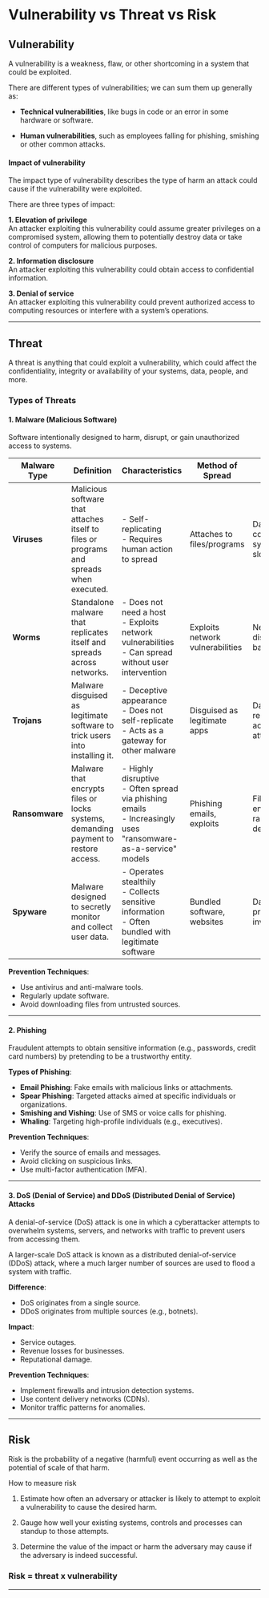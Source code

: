 
# Vulnerability vs Threat vs Risk

## Vulnerability

A vulnerability is a weakness, flaw, or other shortcoming in a system that could be exploited.

There are different types of vulnerabilities; we can sum them up generally as:

- **Technical vulnerabilities**, like bugs in code or an error in some hardware or software.

- **Human vulnerabilities**, such as employees falling for phishing, smishing or other common attacks.

#### Impact of vulnerability

The impact type of vulnerability describes the type of harm an attack could cause if the vulnerability were exploited.

There are three types of impact:   
  
**1. Elevation of privilege**   
An attacker exploiting this vulnerability could assume greater privileges on a compromised system, allowing them to potentially destroy data or take control of computers for malicious purposes.   
  
**2. Information disclosure**  
An attacker exploiting this vulnerability could obtain access to confidential information.  
  
**3. Denial of service**   
An attacker exploiting this vulnerability could prevent authorized access to computing resources or interfere with a system’s operations.

---

## Threat

A threat is  anything that could exploit a vulnerability, which could affect the confidentiality, integrity or availability of your systems, data, people, and more.

### Types of Threats

#### 1. Malware (Malicious Software)

Software intentionally designed to harm, disrupt, or gain unauthorized access to systems.

| **Malware Type** | **Definition**                                                                                      | **Characteristics**                                                                                                 | **Method of Spread**             | **Key Impact**                               | **Examples**               |
|-------------------|---------------------------------------------------------------------------------------------------|---------------------------------------------------------------------------------------------------------------------|-----------------------------------|----------------------------------------------|----------------------------|
| **Viruses**       | Malicious software that attaches itself to files or programs and spreads when executed.           | - Self-replicating<br>- Requires human action to spread                                                             | Attaches to files/programs       | Data corruption, system slowdown             | ILOVEYOU, Melissa          |
| **Worms**         | Standalone malware that replicates itself and spreads across networks.                           | - Does not need a host<br>- Exploits network vulnerabilities<br>- Can spread without user intervention               | Exploits network vulnerabilities | Network disruption, backdoors                | Morris, Conficker          |
| **Trojans**       | Malware disguised as legitimate software to trick users into installing it.                      | - Deceptive appearance<br>- Does not self-replicate<br>- Acts as a gateway for other malware                         | Disguised as legitimate apps     | Data theft, remote access for attackers      | Zeus, Emotet               |
| **Ransomware**    | Malware that encrypts files or locks systems, demanding payment to restore access.               | - Highly disruptive<br>- Often spread via phishing emails<br>- Increasingly uses "ransomware-as-a-service" models   | Phishing emails, exploits        | File encryption, ransom demand               | WannaCry, LockBit          |
| **Spyware**       | Malware designed to secretly monitor and collect user data.                                      | - Operates stealthily<br>- Collects sensitive information<br>- Often bundled with legitimate software                | Bundled software, websites       | Data theft, privacy invasion                 | Keyloggers, Pegasus        |


**Prevention Techniques**:  
  - Use antivirus and anti-malware tools.  
  - Regularly update software.  
  - Avoid downloading files from untrusted sources. 

---

#### 2. Phishing

Fraudulent attempts to obtain sensitive information (e.g., passwords, credit card numbers) by pretending to be a trustworthy entity.  

**Types of Phishing**:  

  - **Email Phishing**: Fake emails with malicious links or attachments.  
  - **Spear Phishing**: Targeted attacks aimed at specific individuals or organizations.  
  - **Smishing and Vishing**: Use of SMS or voice calls for phishing.  
  - **Whaling**: Targeting high-profile individuals (e.g., executives).  

**Prevention Techniques**:  
  - Verify the source of emails and messages.  
  - Avoid clicking on suspicious links.  
  - Use multi-factor authentication (MFA).  

---

#### 3. DoS (Denial of Service) and DDoS (Distributed Denial of Service) Attacks

A denial-of-service (DoS) attack is one in which a cyberattacker attempts to overwhelm systems, servers, and networks with traffic to prevent users from accessing them. 

A larger-scale DoS attack is known as a distributed denial-of-service (DDoS) attack, where a much larger number of sources are used to flood a system with traffic.

**Difference**:  
  - DoS originates from a single source.  
  - DDoS originates from multiple sources (e.g., botnets).  

**Impact**:  
  - Service outages.  
  - Revenue losses for businesses.  
  - Reputational damage.  

**Prevention Techniques**:  
  - Implement firewalls and intrusion detection systems.  
  - Use content delivery networks (CDNs).  
  - Monitor traffic patterns for anomalies.  

---

## Risk

Risk is the probability of a negative (harmful) event occurring as well as the potential of scale of that harm.

How to measure risk 

1. Estimate how often an adversary or attacker is likely to attempt to exploit a vulnerability to cause the desired harm.

2. Gauge how well your existing systems, controls and processes can standup to those attempts.

3. Determine the value of the impact or harm the adversary may cause if the adversary is indeed successful.

### Risk = threat x vulnerability

---

